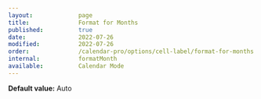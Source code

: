 ```yaml
---
layout:             page
title:              Format for Months
published:          true
date:               2022-07-26
modified:           2022-07-26
order:              /calendar-pro/options/cell-label/format-for-months
internal:           formatMonth
available:          Calendar Mode
---
```

**Default value:** Auto
